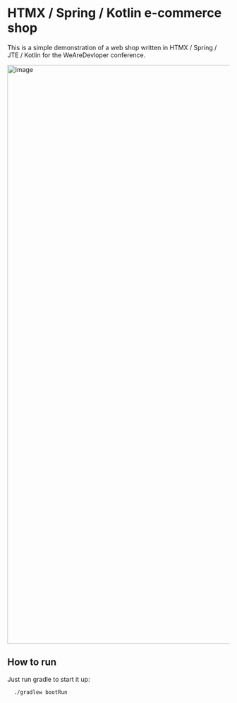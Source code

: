# HTMX / Spring / Kotlin e-commerce shop

This is a simple demonstration of a web shop written in HTMX / Spring / JTE / Kotlin for the WeAreDevloper conference.

<img width="1312" alt="image" src="https://github.com/don41382/htmx-shop/assets/1768764/06c71042-9b33-4bfa-b8a9-096af3e28e44">

## How to run

Just run gradle to start it up:

```
  ./gradlew bootRun
```
